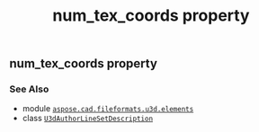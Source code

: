 ﻿---
title: num_tex_coords property
second_title: Aspose.CAD for Python via .NET API References
description: 
type: docs
weight: 100
url: /python-net/aspose.cad.fileformats.u3d.elements/u3dauthorlinesetdescription/num_tex_coords/
is_root: false
---

## num_tex_coords property


### See Also
* module [`aspose.cad.fileformats.u3d.elements`](../../)
* class [`U3dAuthorLineSetDescription`](/cad/python-net/aspose.cad.fileformats.u3d.elements/u3dauthorlinesetdescription)
